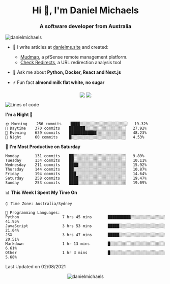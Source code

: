 <h1 align="center">Hi 👋, I'm Daniel Michaels</h1>
<h3 align="center">A software developer from Australia</h3>
<p align="left"> <img src="https://komarev.com/ghpvc/?username=danielmichaels" alt="danielmichaels" /> </p>

- 📝 I write articles at [danielms.site](https://danielms.site?ref=danielmichaels-github) and created:
    - [Mudmap](https://mudmap.io?ref=danielmichaels-github), a pfSense remote management platform.
    - [Check Redirects](https://www.check-redirects.com?ref=danielmichaels-github), a URL redirection analysis tool
- 💬 Ask me about **Python, Docker, React and Next.js**

- ⚡ Fun fact **almond milk flat white, no sugar**

<p align="center">
<a href="https://twitter.com/dansult" target="_blank"><img align="center" src="https://img.shields.io/badge/twitter-%231DA1F2.svg?&style=for-the-badge&logo=twitter&logoColor=white"></a>
<a href="https://linkedin.com/in/daniel-michaels" target="_blank"><img align="center" src="https://img.shields.io/badge/linkedin-%230077B5.svg?&style=for-the-badge&logo=linkedin&logoColor=white"></a>
</p>

<!--START_SECTION:waka-->
![Lines of code](https://img.shields.io/badge/From%20Hello%20World%20I%27ve%20Written-409992%20lines%20of%20code-blue)

**I'm a Night 🦉** 

```text
🌞 Morning    256 commits    ████░░░░░░░░░░░░░░░░░░░░░   19.32% 
🌆 Daytime    370 commits    ███████░░░░░░░░░░░░░░░░░░   27.92% 
🌃 Evening    639 commits    ████████████░░░░░░░░░░░░░   48.23% 
🌙 Night      60 commits     █░░░░░░░░░░░░░░░░░░░░░░░░   4.53%

```
📅 **I'm Most Productive on Saturday** 

```text
Monday       131 commits    ██░░░░░░░░░░░░░░░░░░░░░░░   9.89% 
Tuesday      134 commits    ██░░░░░░░░░░░░░░░░░░░░░░░   10.11% 
Wednesday    211 commits    ████░░░░░░░░░░░░░░░░░░░░░   15.92% 
Thursday     144 commits    ██░░░░░░░░░░░░░░░░░░░░░░░   10.87% 
Friday       194 commits    ███░░░░░░░░░░░░░░░░░░░░░░   14.64% 
Saturday     258 commits    ████░░░░░░░░░░░░░░░░░░░░░   19.47% 
Sunday       253 commits    ████░░░░░░░░░░░░░░░░░░░░░   19.09%

```


📊 **This Week I Spent My Time On** 

```text
⌚︎ Time Zone: Australia/Sydney

💬 Programming Languages: 
Python                   7 hrs 45 mins       ██████████░░░░░░░░░░░░░░░   41.95% 
JavaScript               3 hrs 53 mins       █████░░░░░░░░░░░░░░░░░░░░   21.04% 
JSX                      3 hrs 47 mins       █████░░░░░░░░░░░░░░░░░░░░   20.51% 
Markdown                 1 hr 13 mins        █░░░░░░░░░░░░░░░░░░░░░░░░   6.61% 
Other                    1 hr 3 mins         █░░░░░░░░░░░░░░░░░░░░░░░░   5.68%

```


 Last Updated on 02/08/2021
<!--END_SECTION:waka-->

<p align="center"> <img src="https://github-readme-stats.vercel.app/api?username=danielmichaels&show_icons=true" alt="danielmichaels" /> </p>

